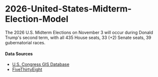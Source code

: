 # 2026-United-States-Midterm-Election-Model
The 2026 U.S. Midterm Elections on November 3 will occur during Donald Trump's second term, with all 435 House seats, 33 (+2) Senate seats, 39 gubernatorial races.

#### Data Sources
-   [U.S. Congress GIS Database](https://simplemaps.com/data/congress)
-   [FiveThirtyEight](https://abcnews.go.com/538)
